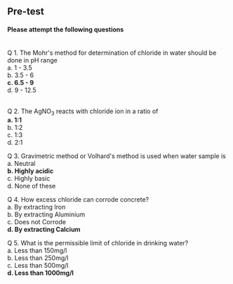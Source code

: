 ## <b> Pre-test</b>
#### Please attempt the following questions

<br>
Q 1. The Mohr's method for determination of chloride in water should be done in pH range<br>
a. 1 - 3.5<br>
b. 3.5 - 6<br>
<b>c. 6.5 - 9</b><br>
d. 9 - 12.5<br><br>

Q 2. The AgNO<sub>3</sub> reacts with chloride ion in a ratio of <br>
<b>a. 1:1</b><br>
b. 1:2<br>
c. 1:3<br>
d. 2:1<br>

Q 3. Gravimetric method or Volhard's method is used when water sample is  <br>
a. Neutral<br>
<b>b. Highly acidic</b><br>
c. Highly basic<br>
d. None of these<br>

Q 4. How excess chloride can corrode concrete?  <br>
a. By extracting Iron<br>
b. By extracting Aluminium<br>
c. Does not Corrode<br>
<b>d. By extracting Calcium</b><br>

Q 5. What is the permissible limit of chloride in drinking water?  <br>
a. Less than 150mg/l<br>
b. Less than 250mg/l<br>
c. Less than 500mg/l<br>
<b>d. Less than 1000mg/l</b>

